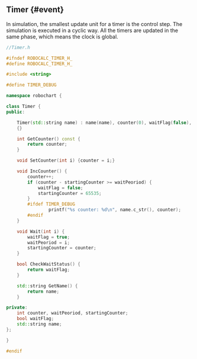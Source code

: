 ## Timer {#event}

In simulation, the smallest update unit for a timer is the control step. The simulation is executed in a cyclic way. All the timers are updated in the same phase, which means the clock is global.

```cpp
//Timer.h

#ifndef ROBOCALC_TIMER_H_
#define ROBOCALC_TIMER_H_

#include <string>

#define TIMER_DEBUG

namespace robochart {

class Timer {
public:

    Timer(std::string name) : name(name), counter(0), waitFlag(false), waitPeoriod(0), startingCounter(65535)
    {}

    int GetCounter() const {
        return counter;
    }

    void SetCounter(int i) {counter = i;}

    void IncCounter() {
        counter++;
        if (counter - startingCounter >= waitPeoriod) {
            waitFlag = false;
            startingCounter = 65535;
        }
        #ifdef TIMER_DEBUG
                printf("%s counter: %d\n", name.c_str(), counter);
        #endif
    }

    void Wait(int i) {
        waitFlag = true;
        waitPeoriod = i;
        startingCounter = counter;
    }

    bool CheckWaitStatus() {
        return waitFlag;
    }

    std::string GetName() {
        return name;
    }

private:
    int counter, waitPeoriod, startingCounter;
    bool waitFlag;
    std::string name;
};

}

#endif
```



